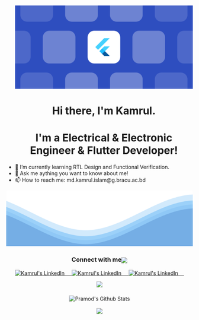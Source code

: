 <!DOCTYPE html>
<html lang="en">
<head>
    <meta charset="UTF-8">
    <meta http-equiv="X-UA-Compatible" content="IE=edge">
    <meta name="viewport" content="width=device-width, initial-scale=1.0">
</head>
<body>
        <p align="center">
            <ul>
                <img src="https://github.com/mdkamrulislam-web/mdkamrulislam-web/blob/main/images/1.png" />
                <h1 align="center">Hi there, I'm Kamrul.</h1>
                <h1 align="center">I'm a Electrical & Electronic Engineer & Flutter Developer!</h1>
                <li> 🌱 I’m currently learning RTL Design and Functional Verification.</li>
                <li> 💬 Ask me aything you want to know about me!</li>
                <li> 📫 How to reach me: md.kamrul.islam@g.bracu.ac.bd</li>
            </ul>
        </p>
        <img src="https://raw.githubusercontent.com/fredgrott/FredGrott/gh-pages/waves.svg" width="100%" height="150">
        <div align="center">
        <h3 align="center">Connect with me<img align="center" src="https://github.com/rajput2107/rajput2107/blob/master/Assets/Handshake.gif" height="33px" /></h3>
        </div>
        <p align="center">
       <a href="https://www.linkedin.com/in/md-kamrul-islam-7409b4176/" target=”_blank”>
        <img align="center" alt="Kamrul's LinkedIn" width="30px" src="https://www.vectorlogo.zone/logos/linkedin/linkedin-icon.svg" /> &nbsp; &nbsp;
        </a>
        <a href="https://twitter.com/kamrulshuvo97" target=”_blank”>
            <img align="center" alt="Kamrul's LinkedIn" width="30px" src="https://www.vectorlogo.zone/logos/twitter/twitter-tile.svg" /> &nbsp; &nbsp;
        </a>
        <a href="https://www.facebook.com/kamrulshuvo20/" target=”_blank”>
                <img align="center" alt="Kamrul's LinkedIn" width="30px" src="https://www.vectorlogo.zone/logos/facebook/facebook-official.svg" /> &nbsp; &nbsp;
        </a>
        <br/>
            <p align="center">
            <img src="https://github-readme-stats.vercel.app/api/top-langs/?username=mdkamrulislam-web&layout=compact&theme=chartreuse-dark&langs_count=12"> <br/><br/>
            <img align="center" src="https://github-readme-stats.vercel.app/api?username=mdkamrulislam-web&count_private=true&theme=chartreuse-dark&show_icons=true" alt="Pramod's Github            Stats">
            <br/> <br/> 
             <img src="https://github-readme-streak-stats.herokuapp.com/?user=mdkamrulislam-web&theme=nord"/> <br/><br/>
        </p>
       </a>
    </p>
</body>
</html>
